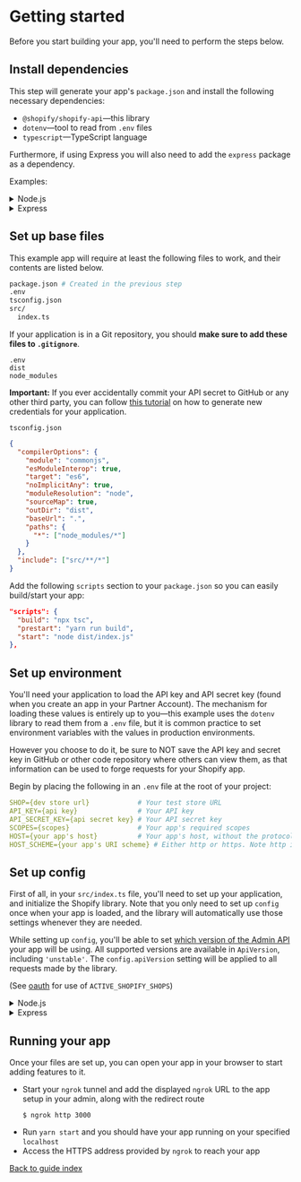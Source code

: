 # Getting started

Before you start building your app, you'll need to perform the steps below.

## Install dependencies

This step will generate your app's `package.json` and install the following necessary dependencies:

- `@shopify/shopify-api`—this library
- `dotenv`—tool to read from `.env` files
- `typescript`—TypeScript language

Furthermore, if using Express you will also need to add the `express` package as a dependency.

Examples:

<details>
  <summary>Node.js</summary>

```shell
$ yarn init -y
$ yarn add @shopify/shopify-api
$ yarn add --dev dotenv typescript @types/node
```

</details>

<details>
  <summary>Express</summary>

```shell
$ yarn init -y
$ yarn add @shopify/shopify-api express
$ yarn add --dev dotenv typescript @types/express
```

</details>

## Set up base files

This example app will require at least the following files to work, and their contents are listed below.

```bash
package.json # Created in the previous step
.env
tsconfig.json
src/
  index.ts
```

If your application is in a Git repository, you should **make sure to add these files to `.gitignore`**.

```
.env
dist
node_modules
```

**Important:** If you ever accidentally commit your API secret to GitHub or any other third party, you can follow [this tutorial](https://shopify.dev/tutorials/rotate-revoke-api-credentials) on how to generate new credentials for your application.

`tsconfig.json`

```json
{
  "compilerOptions": {
    "module": "commonjs",
    "esModuleInterop": true,
    "target": "es6",
    "noImplicitAny": true,
    "moduleResolution": "node",
    "sourceMap": true,
    "outDir": "dist",
    "baseUrl": ".",
    "paths": {
      "*": ["node_modules/*"]
    }
  },
  "include": ["src/**/*"]
}
```

Add the following `scripts` section to your `package.json` so you can easily build/start your app:

```json
"scripts": {
  "build": "npx tsc",
  "prestart": "yarn run build",
  "start": "node dist/index.js"
},
```

## Set up environment

You'll need your application to load the API key and API secret key (found when you create an app in your Partner Account). The mechanism for loading these values is entirely up to you—this example uses the `dotenv` library to read them from a `.env` file, but it is common practice to set environment variables with the values in production environments.

However you choose to do it, be sure to NOT save the API key and secret key in GitHub or other code repository where others can view them, as that information can be used to forge requests for your Shopify app.

Begin by placing the following in an `.env` file at the root of your project:

```yaml
SHOP={dev store url}            # Your test store URL
API_KEY={api key}               # Your API key
API_SECRET_KEY={api secret key} # Your API secret key
SCOPES={scopes}                 # Your app's required scopes
HOST={your app's host}          # Your app's host, without the protocol prefix (in this case we used an `ngrok` tunnel to provide a secure connection to our localhost)
HOST_SCHEME={your app's URI scheme} # Either http or https. Note http is intended for local development with localhost.
```

## Set up config

First of all, in your `src/index.ts` file, you'll need to set up your application, and initialize the Shopify library. Note that you only need to set up `config` once when your app is loaded, and the library will automatically use those settings whenever they are needed.

While setting up `config`, you'll be able to set [which version of the Admin API](https://shopify.dev/concepts/about-apis/versioning) your app will be using. All supported versions are available in `ApiVersion`, including `'unstable'`. The `config.apiVersion` setting will be applied to all requests made by the library.

(See [oauth](./usage/oauth.md#add-your-oauth-callback-route) for use of `ACTIVE_SHOPIFY_SHOPS`)

<details>
  <summary>Node.js</summary>

```typescript
// src/index.ts
import http from 'http';
import url from 'url';
import querystring from 'querystring';
import '@shopify/shopify-api/adapters/node';
import { setConfig, ApiVersion } from '@shopify/shopify-api';
require('dotenv').config();

const { API_KEY, API_SECRET_KEY, SCOPES, SHOP, HOST, HOST_SCHEME } = process.env;

setConfig({
  apiKey: API_KEY,
  apiSecretKey: API_SECRET_KEY,
  scopes: [SCOPES],
  hostName: HOST.replace(/https?:\/\//, ""),
  hostScheme: HOST_SCHEME,
  isEmbeddedApp: {boolean},
  apiVersion: ApiVersion.{version} // all supported versions are available, as well as "unstable"
});

// Storing the currently active shops in memory will force them to re-login when your server restarts. You should
// persist this object in your app.
const ACTIVE_SHOPIFY_SHOPS: { [key: string]: string | undefined } = {};
```

You will also need to set up a basic router to be able to process requests:

```typescript
async function onRequest(
  request: http.IncomingMessage,
  response: http.ServerResponse,
): Promise<void> {
  const {headers, url: req_url} = request;
  const pathName: string | null = url.parse(req_url).pathname;
  const queryString: string = String(url.parse(req_url).query);
  const query: Record<string, any> = querystring.parse(queryString);

  switch (pathName) {
    default:
      // This shop hasn't been seen yet, go through OAuth to create a session
      if (ACTIVE_SHOPIFY_SHOPS[SHOP] === undefined) {
        // not logged in, redirect to login
        response.writeHead(302, {Location: `/login`});
        response.end();
      } else {
        response.write('Hello world!');
        // Load your app skeleton page with App Bridge, and do something amazing!
      }
      return;
  } // end of default path
} // end of onRequest()

http.createServer(onRequest).listen(3000);
```

</details>

<details>
  <summary>Express</summary>

```ts
// src/index.ts
import express from 'express';
import '@shopify/shopify-api/adapters/node';
import { setConfig, ApiVersion } from '@shopify/shopify-api';
require('dotenv').config();

const app = express();

const { API_KEY, API_SECRET_KEY, SCOPES, SHOP, HOST, HOST_SCHEME } = process.env;

setConfig({
  apiKey: API_KEY,
  apiSecretKey: API_SECRET_KEY,
  scopes: [SCOPES],
  hostName: HOST.replace(/https?:\/\//, ""),
  hostScheme: HOST_SCHEME,
  isEmbeddedApp: {boolean},
  apiVersion: ApiVersion.{version} // all supported versions are available, as well as "unstable"
});
// Storing the currently active shops in memory will force them to re-login when your server restarts. You should
// persist this object in your app.
const ACTIVE_SHOPIFY_SHOPS: { [key: string]: string | undefined } = {};

// the rest of the example code goes here

app.get("/", async (req, res) => {
   // This shop hasn't been seen yet, go through OAuth to create a session
  if (ACTIVE_SHOPIFY_SHOPS[SHOP] === undefined) {
     // not logged in, redirect to login
    res.redirect(`/login`);
  } else {
    res.send("Hello world!");
    // Load your app skeleton page with App Bridge, and do something amazing!
    res.end();
  }
});

app.listen(3000, () => {
  console.log('your app is now listening on port 3000');
});
```

</details>

## Running your app

Once your files are set up, you can open your app in your browser to start adding features to it.

- Start your `ngrok` tunnel and add the displayed `ngrok` URL to the app setup in your admin, along with the redirect route
  ```shell
  $ ngrok http 3000
  ```
- Run `yarn start` and you should have your app running on your specified `localhost`
- Access the HTTPS address provided by `ngrok` to reach your app

[Back to guide index](README.md)
